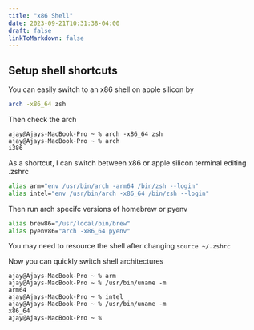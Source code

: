 ```yaml
---
title: "x86 Shell"
date: 2023-09-21T10:31:38-04:00
draft: false
linkToMarkdown: false
---
```


## Setup shell shortcuts

You can easily switch to an x86 shell on apple silicon by
```bash
arch -x86_64 zsh
```

Then check the arch
```console
ajay@Ajays-MacBook-Pro ~ % arch -x86_64 zsh
ajay@Ajays-MacBook-Pro ~ % arch
i386
```

As a shortcut, I can switch between x86 or apple silicon terminal editing .zshrc
```bash
alias arm="env /usr/bin/arch -arm64 /bin/zsh --login"
alias intel="env /usr/bin/arch -x86_64 /bin/zsh --login"
```

Then run arch specifc versions of homebrew or pyenv
```bash
alias brew86="/usr/local/bin/brew"
alias pyenv86="arch -x86_64 pyenv"
```

You may need to resource the shell after changing `source ~/.zshrc`

Now you can quickly switch shell architectures

```console
ajay@Ajays-MacBook-Pro ~ % arm
ajay@Ajays-MacBook-Pro ~ % /usr/bin/uname -m
arm64
ajay@Ajays-MacBook-Pro ~ % intel
ajay@Ajays-MacBook-Pro ~ % /usr/bin/uname -m
x86_64
ajay@Ajays-MacBook-Pro ~ %
```